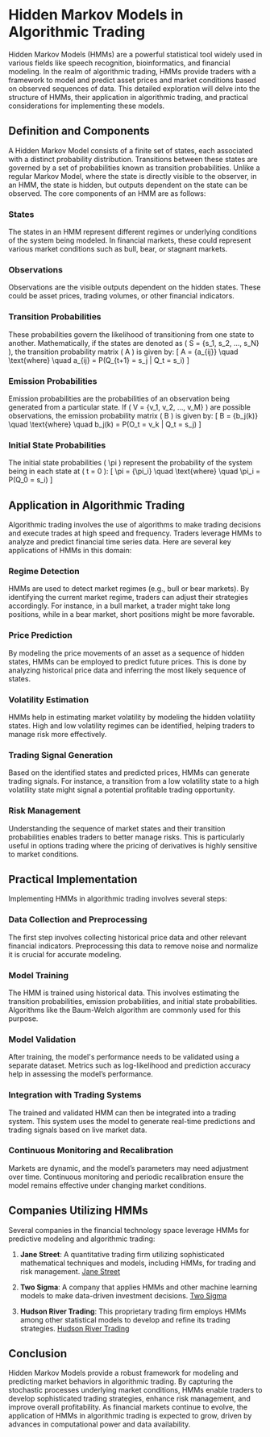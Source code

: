 # Hidden Markov Models in Algorithmic Trading

Hidden Markov Models (HMMs) are a powerful statistical tool widely used in various fields like speech recognition, bioinformatics, and financial modeling. In the realm of algorithmic trading, HMMs provide traders with a framework to model and predict asset prices and market conditions based on observed sequences of data. This detailed exploration will delve into the structure of HMMs, their application in algorithmic trading, and practical considerations for implementing these models.

## Definition and Components

A Hidden Markov Model consists of a finite set of states, each associated with a distinct probability distribution. Transitions between these states are governed by a set of probabilities known as transition probabilities. Unlike a regular Markov Model, where the state is directly visible to the observer, in an HMM, the state is hidden, but outputs dependent on the state can be observed. The core components of an HMM are as follows:

### States
The states in an HMM represent different regimes or underlying conditions of the system being modeled. In financial markets, these could represent various market conditions such as bull, bear, or stagnant markets.

### Observations
Observations are the visible outputs dependent on the hidden states. These could be asset prices, trading volumes, or other financial indicators.

### Transition Probabilities
These probabilities govern the likelihood of transitioning from one state to another. Mathematically, if the states are denoted as \( S = \{s_1, s_2, ..., s_N\} \), the transition probability matrix \( A \) is given by:
\[ A = \{a_{ij}\} \quad \text{where} \quad a_{ij} = P(Q_{t+1} = s_j | Q_t = s_i) \]

### Emission Probabilities
Emission probabilities are the probabilities of an observation being generated from a particular state. If \( V = \{v_1, v_2, ..., v_M\} \) are possible observations, the emission probability matrix \( B \) is given by:
\[ B = \{b_j(k)\} \quad \text{where} \quad b_j(k) = P(O_t = v_k | Q_t = s_j) \]

### Initial State Probabilities
The initial state probabilities \( \pi \) represent the probability of the system being in each state at \( t = 0 \):
\[ \pi = \{\pi_i\} \quad \text{where} \quad \pi_i = P(Q_0 = s_i) \]

## Application in Algorithmic Trading

Algorithmic trading involves the use of algorithms to make trading decisions and execute trades at high speed and frequency. Traders leverage HMMs to analyze and predict financial time series data. Here are several key applications of HMMs in this domain:

### Regime Detection
HMMs are used to detect market regimes (e.g., bull or bear markets). By identifying the current market regime, traders can adjust their strategies accordingly. For instance, in a bull market, a trader might take long positions, while in a bear market, short positions might be more favorable.

### Price Prediction
By modeling the price movements of an asset as a sequence of hidden states, HMMs can be employed to predict future prices. This is done by analyzing historical price data and inferring the most likely sequence of states.

### Volatility Estimation
HMMs help in estimating market volatility by modeling the hidden volatility states. High and low volatility regimes can be identified, helping traders to manage risk more effectively.

### Trading Signal Generation
Based on the identified states and predicted prices, HMMs can generate trading signals. For instance, a transition from a low volatility state to a high volatility state might signal a potential profitable trading opportunity.

### Risk Management
Understanding the sequence of market states and their transition probabilities enables traders to better manage risks. This is particularly useful in options trading where the pricing of derivatives is highly sensitive to market conditions.

## Practical Implementation

Implementing HMMs in algorithmic trading involves several steps:

### Data Collection and Preprocessing
The first step involves collecting historical price data and other relevant financial indicators. Preprocessing this data to remove noise and normalize it is crucial for accurate modeling.

### Model Training
The HMM is trained using historical data. This involves estimating the transition probabilities, emission probabilities, and initial state probabilities. Algorithms like the Baum-Welch algorithm are commonly used for this purpose.

### Model Validation
After training, the model's performance needs to be validated using a separate dataset. Metrics such as log-likelihood and prediction accuracy help in assessing the model’s performance.

### Integration with Trading Systems
The trained and validated HMM can then be integrated into a trading system. This system uses the model to generate real-time predictions and trading signals based on live market data.

### Continuous Monitoring and Recalibration
Markets are dynamic, and the model’s parameters may need adjustment over time. Continuous monitoring and periodic recalibration ensure the model remains effective under changing market conditions.

## Companies Utilizing HMMs 

Several companies in the financial technology space leverage HMMs for predictive modeling and algorithmic trading:

1. **Jane Street**: A quantitative trading firm utilizing sophisticated mathematical techniques and models, including HMMs, for trading and risk management. [Jane Street](https://www.janestreet.com/)
   
2. **Two Sigma**: A company that applies HMMs and other machine learning models to make data-driven investment decisions. [Two Sigma](https://www.twosigma.com/)

3. **Hudson River Trading**: This proprietary trading firm employs HMMs among other statistical models to develop and refine its trading strategies. [Hudson River Trading](https://www.hudsonrivertrading.com/)

## Conclusion

Hidden Markov Models provide a robust framework for modeling and predicting market behaviors in algorithmic trading. By capturing the stochastic processes underlying market conditions, HMMs enable traders to develop sophisticated trading strategies, enhance risk management, and improve overall profitability. As financial markets continue to evolve, the application of HMMs in algorithmic trading is expected to grow, driven by advances in computational power and data availability.
